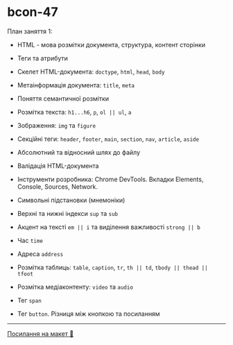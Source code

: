 # bcon-47

План заняття 1:

- HTML - мова розмітки документа, структура, контент сторінки
- Теги та атрибути
- Cкелет HTML-документа: `doctype`, `html`, `head`, `body`
- Метаінформація документа: `title`, `meta`
- Поняття семантичної розмітки
- Розмітка текста: `h1...h6`, `p`, `ol || ul`, `a`
- Зображення: `img` та `figure`
- Секційні теги: `header`, `footer`, `main`, `section`, `nav`, `article`, `aside`
- Абсолютний та відносний шлях до файлу
- Валідація HTML-документа
- Інструменти розробника: Chrome DevTools. Вкладки Elements, Console, Sources, Network.

- Символьні підстановки (мнемоніки)
- Верхні та нижні індекси `sup` та `sub`
- Акцент на тексті `em || i` та виділення важливості `strong || b`
- Час `time`
- Адреса `address`
- Розмітка таблиць: `table`, `caption`, `tr`, `th || td`, `tbody || thead || tfoot`
- Розмітка медіаконтенту: `video` та `audio`
- Тег `span`
- Тег `button`. Різниця між кнопкою та посиланням

---

[Посилання на макет 🎨](https://www.figma.com/file/z6Rb84e4NKxe66QNokOWA8/Barbershop-EN?node-id=1374%3A32)
